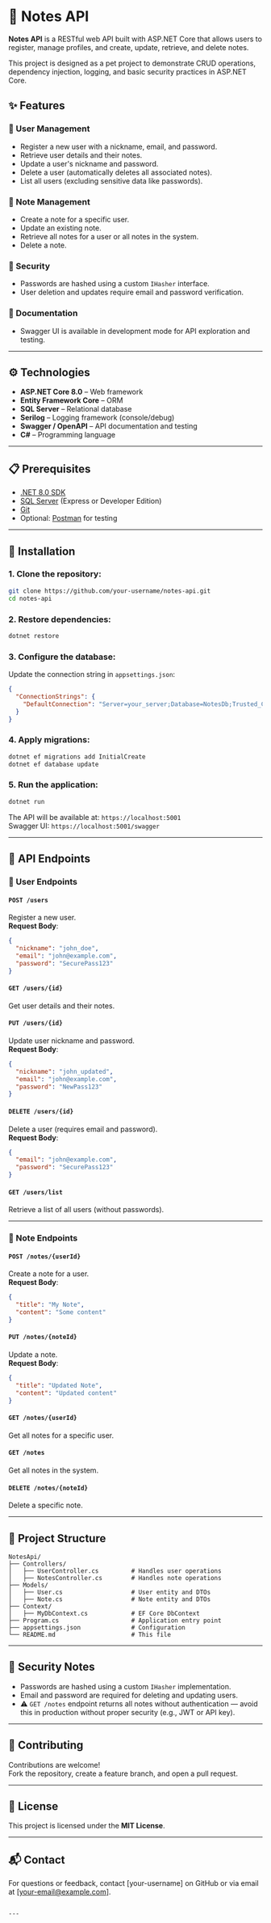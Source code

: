 
# 📘 Notes API

**Notes API** is a RESTful web API built with ASP.NET Core that allows users to register, manage profiles, and create, update, retrieve, and delete notes.  

This project is designed as a pet project to demonstrate CRUD operations, dependency injection, logging, and basic security practices in ASP.NET Core.

## ✨ Features

### 👤 User Management

- Register a new user with a nickname, email, and password.
- Retrieve user details and their notes.
- Update a user's nickname and password.
- Delete a user (automatically deletes all associated notes).
- List all users (excluding sensitive data like passwords).

### 📝 Note Management

- Create a note for a specific user.
- Update an existing note.
- Retrieve all notes for a user or all notes in the system.
- Delete a note.

### 🔐 Security

- Passwords are hashed using a custom `IHasher` interface.
- User deletion and updates require email and password verification.

### 📑 Documentation

- Swagger UI is available in development mode for API exploration and testing.

---

## ⚙️ Technologies

- **ASP.NET Core 8.0** – Web framework
- **Entity Framework Core** – ORM
- **SQL Server** – Relational database
- **Serilog** – Logging framework (console/debug)
- **Swagger / OpenAPI** – API documentation and testing
- **C#** – Programming language

---

## 📋 Prerequisites

- [.NET 8.0 SDK](https://dotnet.microsoft.com/en-us/download)
- [SQL Server](https://www.microsoft.com/en-us/sql-server/sql-server-downloads) (Express or Developer Edition)
- [Git](https://git-scm.com/)
- Optional: [Postman](https://www.postman.com/) for testing

---

## 🚀 Installation

### 1. Clone the repository:
```bash
git clone https://github.com/your-username/notes-api.git
cd notes-api
```

### 2. Restore dependencies:
```bash
dotnet restore
```

### 3. Configure the database:

Update the connection string in `appsettings.json`:
```json
{
  "ConnectionStrings": {
    "DefaultConnection": "Server=your_server;Database=NotesDb;Trusted_Connection=True;"
  }
}
```

### 4. Apply migrations:
```bash
dotnet ef migrations add InitialCreate
dotnet ef database update
```

### 5. Run the application:
```bash
dotnet run
```

The API will be available at: `https://localhost:5001`  
Swagger UI: `https://localhost:5001/swagger`

---

## 📡 API Endpoints

### 👤 User Endpoints

#### `POST /users`  
Register a new user.  
**Request Body**:
```json
{
  "nickname": "john_doe",
  "email": "john@example.com",
  "password": "SecurePass123"
}
```

#### `GET /users/{id}`  
Get user details and their notes.

#### `PUT /users/{id}`  
Update user nickname and password.  
**Request Body**:
```json
{
  "nickname": "john_updated",
  "email": "john@example.com",
  "password": "NewPass123"
}
```

#### `DELETE /users/{id}`  
Delete a user (requires email and password).  
**Request Body**:
```json
{
  "email": "john@example.com",
  "password": "SecurePass123"
}
```

#### `GET /users/list`  
Retrieve a list of all users (without passwords).

---

### 📝 Note Endpoints

#### `POST /notes/{userId}`  
Create a note for a user.  
**Request Body**:
```json
{
  "title": "My Note",
  "content": "Some content"
}
```

#### `PUT /notes/{noteId}`  
Update a note.  
**Request Body**:
```json
{
  "title": "Updated Note",
  "content": "Updated content"
}
```

#### `GET /notes/{userId}`  
Get all notes for a specific user.

#### `GET /notes`  
Get all notes in the system.

#### `DELETE /notes/{noteId}`  
Delete a specific note.

---

## 🧱 Project Structure

```
NotesApi/
├── Controllers/
│   ├── UserController.cs         # Handles user operations
│   ├── NotesController.cs        # Handles note operations
├── Models/
│   ├── User.cs                   # User entity and DTOs
│   ├── Note.cs                   # Note entity and DTOs
├── Context/
│   ├── MyDbContext.cs            # EF Core DbContext
├── Program.cs                    # Application entry point
├── appsettings.json              # Configuration
└── README.md                     # This file
```

---

## 🔐 Security Notes

- Passwords are hashed using a custom `IHasher` implementation.
- Email and password are required for deleting and updating users.
- ⚠️ `GET /notes` endpoint returns all notes without authentication — avoid this in production without proper security (e.g., JWT or API key).

---

## 🤝 Contributing

Contributions are welcome!  
Fork the repository, create a feature branch, and open a pull request.

---

## 📄 License

This project is licensed under the **MIT License**.

---

## 📬 Contact

For questions or feedback, contact [your-username] on GitHub or via email at [your-email@example.com].
```

---
